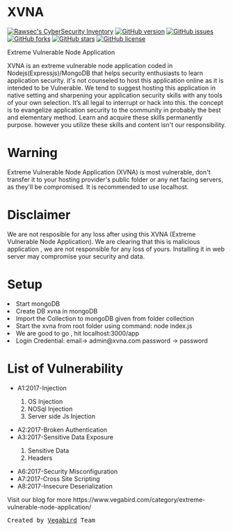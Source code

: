 # XVNA

[![Rawsec's CyberSecurity Inventory](https://inventory.rawsec.ml/img/badges/Rawsec-inventoried-FF5050_flat.svg)](https://inventory.rawsec.ml/tools.html#XVNA)
[![GitHub version](https://badge.fury.io/gh/vegabird%2Fxvna.svg)](https://badge.fury.io/gh/vegabird%2Fxvna)
[![GitHub issues](https://img.shields.io/github/issues/vegabird/xvna.svg)](https://github.com/vegabird/xvna/issues)
[![GitHub forks](https://img.shields.io/github/forks/vegabird/xvna.svg)](https://github.com/vegabird/xvna/network)
[![GitHub stars](https://img.shields.io/github/stars/vegabird/xvna.svg)](https://github.com/vegabird/xvna/stargazers)
[![GitHub license](https://img.shields.io/github/license/vegabird/xvna.svg)](https://github.com/vegabird/xvna)

Extreme Vulnerable Node Application

XVNA is an extreme vulnerable node application coded in Nodejs(Expressjs)/MongoDB that helps security enthusiasts to learn application security. it's not counseled to host this application online as it is intended to be Vulnerable. We tend to suggest hosting this application in native setting and sharpening your application security skills with any tools of your own selection. It’s all legal to interrupt or hack into this. the concept is to evangelize application security to the community in probably the best and elementary method. Learn and acquire these skills permanently purpose. however you utilize these skills and content isn't our responsibility.

<h1>Warning</h1>
Extreme Vulnerable Node Application (XVNA) is most vulnerable, don't transfer it to your hosting provider's public folder or any net facing servers, as they'll be compromised. It is recommended to use localhost.

<h1>Disclaimer</h1>
We are not resposible for any loss after using this XVNA (Extreme Vulnerable Node Application). We are clearing that this is malicious application , we are not responsible for any loss of yours. Installing it in web server may compromise your security and data.

<h1>Setup</h1>
<li>Start mongoDB</li>
<li>Create DB xvna in mongoDB</li>
<li>Import the Collection to mongoDB given from folder collection</li>
<li>Start the xvna from root folder using command: node index.js</li>
<li>We are good to go , hit localhost:3000/app</li>
<li>Login Credential: email-> admin@xvna.com password -> password</li>

<h1>List of Vulnerability</h1>
<ul>
  <li>A1:2017-Injection</li>
  <ol>
    <li>OS Injection</li>
    <li>NOSql Injection</li>
    <li>Server side Js Injection</li>
 </ol>
</ul>
<ul>
  <li>A2:2017-Broken Authentication</li>
  <li>A3:2017-Sensitive Data Exposure</li>
  <ol>
    <li>Sensitive Data</li>
    <li>Headers</li>    
 </ol>
 </ul>
 <ul>
  <li>A6:2017-Security Misconfiguration</li>
  <li>A7:2017-Cross Site Scripting</li>
  <li>A8:2017-Insecure Deserialization</li>
</ul>

<p>Visit our blog for more https://www.vegabird.com/category/extreme-vulnerable-node-application/ </p>


<pre>Created by <a href="https://www.vegabird.com">Vegabird</a> Team</pre>

